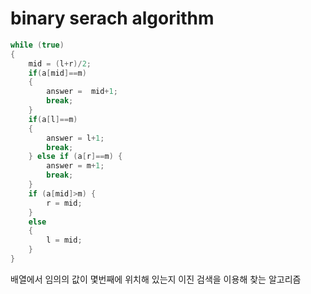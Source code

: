 # binary serach algorithm

~~~ java
while (true)
{
    mid = (l+r)/2;
    if(a[mid]==m)
    {
        answer =  mid+1;
        break;
    }
    if(a[l]==m)
    {
        answer = l+1;
        break;
    } else if (a[r]==m) {
        answer = m+1;
        break;
    }
    if (a[mid]>m) {
        r = mid;
    }
    else
    {
        l = mid;
    }
}
~~~

배열에서 임의의 값이 몇번째에 위치해 있는지 이진 검색을 이용해 찾는 알고리즘
